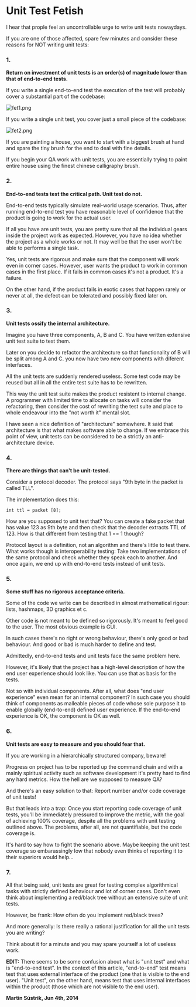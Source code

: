 # Unit Test Fetish



I hear that prople feel an uncontrollable urge to write unit tests nowaydays.

If you are one of those affected, spare few minutes and consider these reasons for NOT writing unit tests:

### 1.

**Return on investment of unit tests is an order(s) of magnitude lower than that of end-to-end tests.**

If you write a single end-to-end test the execution of the test will probably cover a substantial part of the codebase:

![fet1.png](http://250bpm.wdfiles.com/local--files/blog:40/fet1.png)

If you write a single unit test, you cover just a small piece of the codebase:

![fet2.png](http://250bpm.wdfiles.com/local--files/blog:40/fet2.png)

If you are painting a house, you want to start with a biggest brush at hand and spare the tiny brush for the end to deal with fine details.

If you begin your QA work with unit tests, you are essentially trying to paint entire house using the finest chinese calligraphy brush.

### 2.

**End-to-end tests test the critical path. Unit test do not.**

End-to-end tests typically simulate real-world usage scenarios. Thus, after running end-to-end test you have reasonable level of confidence that the product is going to work for the actual user.

If all you have are unit tests, you are pretty sure that all the individual gears inside the project work as expected. However, you have no idea whether the project as a whole works or not. It may well be that the user won't be able to performs a single task.

Yes, unit tests are rigorous and make sure that the component will work even in corner cases. However, user wants the product to work in common cases in the first place. If it fails in common cases it's not a product. It's a failure.

On the other hand, if the product fails in exotic cases that happen rarely or never at all, the defect can be tolerated and possibly fixed later on.

### 3.

**Unit tests ossify the internal architecture.**

Imagine you have three components, A, B and C. You have written extensive unit test suite to test them.

Later on you decide to refactor the architecture so that functionality of B will be split among A and C. you now have two new components with diferent interfaces.

All the unit tests are suddenly rendered useless. Some test code may be reused but all in all the entire test suite has to be rewritten.

This way the unit test suite makes the product resistent to internal change. A programmer with limited time to allocate on tasks will consider the refactoring, then consider the cost of rewriting the test suite and place to whole endeavour into the "not worth it" mental slot.

I have seen a nice definition of "architecture" somewhere. It said that architecture is that what makes software able to change. If we embrace this point of view, unit tests can be considered to be a strictly an anti-architecture device.

### 4.

**There are things that can't be unit-tested.**

Consider a protocol decoder. The protocol says "9th byte in the packet is called TLL".

The implementation does this:

    int ttl = packet [8];

How are you supposed to unit test that? You can create a fake packet that has value 123 as 9th byte and then check that the decoder extracts TTL of 123. How is that different from testing that 1 == 1 though?

Protocol layout is a definition, not an algorithm and there's little to test there. What works though is interoperability testing: Take two implementations of the same protocol and check whether they speak each to another. And once again, we end up with end-to-end tests instead of unit tests.

### 5.

**Some stuff has no rigorous acceptance criteria.**

Some of the code we write can be described in almost mathematical rigour: lists, hashmaps, 3D graphics et c.

Other code is not meant to be defined so rigorously. It's meant to feel good to the user. The most obvious example is GUI.

In such cases there's no right or wrong behaviour, there's only good or bad behaviour. And good or bad is much harder to define and test.

Admittedly, end-to-end tests and unit tests face the same problem here.

However, it's likely that the project has a high-level description of how the end user experience should look like. You can use that as basis for the tests.

Not so with individual components. After all, what does "end user experience" even mean for an internal component? In such case you should think of components as malleable pieces of code whose sole purpose it to enable globally (end-to-end) defined user experience. If the end-to-end experience is OK, the component is OK as well.

### 6.

**Unit tests are easy to measure and you should fear that.**

If you are working in a hierarchically structured company, beware!

Progress on project has to be reported up the command chain and with a mainly spiritual activity such as software development it's pretty hard to find any hard metrics. How the hell are we supposed to measure QA?

And there's an easy solution to that: Report number and/or code coverage of unit tests!

But that leads into a trap: Once you start reporting code coverage of unit tests, you'll be immediately pressured to improve the metric, with the goal of achieving 100% coverage, despite all the problems with unit testing outlined above. The problems, after all, are not quantifiable, but the code coverage is.

It's hard to say how to fight the scenario above. Maybe keeping the unit test coverage so embarassingly low that nobody even thinks of reporting it to their superiors would help…

### 7.

All that being said, unit tests are great for testing complex algorithmical tasks with strictly defined behaviour and lot of corner cases. Don't even think about implementing a red/black tree without an extensive suite of unit tests.

However, be frank: How often do you implement red/black trees?

And more generally: Is there really a rational justification for all the unit tests you are writing?

Think about it for a minute and you may spare yourself a lot of useless work.

**EDIT:** There seems to be some confusion about what is "unit test" and what is "end-to-end test". In the context of this article, "end-to-end" test means test that uses external interface of the product (one that is visible to the end user). "Unit test", on the other hand, means test that uses internal interfaces within the product (those which are not visible to the end user).

**Martin Sústrik, Jun 4th, 2014**